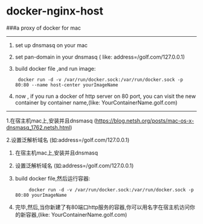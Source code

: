 # docker-nginx-host
###a proxy of docker for mac

------

1. set up dnsmasq on your mac

2. set pan-domain in your dnsmasq ( like: address=/golf.com/127.0.0.1)


3. build docker file ,and run image:
		
		docker run -d -v /var/run/docker.sock:/var/run/docker.sock -p 80:80 --name host-center yourImageName 

4. now , if you run a docker of http server on 80 port, you can visit the new container by container name,(like: YourContainerName.golf.com)


-----------

1.在宿主机mac上,安装并且dnsmasq  (https://blog.netsh.org/posts/mac-os-x-dnsmasq_1762.netsh.html)

2.设置泛解析域名 (如:address=/golf.com/127.0.0.1)

1. 在宿主机mac上,安装并且dnsmasq
2. 设置泛解析域名 (如:address=/golf.com/127.0.0.1)

3. build docker file,然后运行容器:
			
			docker run -d -v /var/run/docker.sock:/var/run/docker.sock -p 80:80 yourImageName 


4. 完毕,然后,当你新建了有80端口http服务的容器,你可以用名字在宿主机访问你的新容器,(like: YourContainerName.golf.com)
